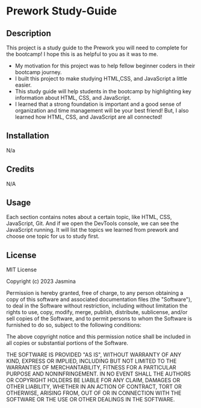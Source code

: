 # Prework Study-Guide

## Description
This project is a study guide to the Prework you will need to complete for the bootcamp! I hope this is as helpful to you as it was to me.


- My motivation for this project was to help fellow beginner coders in their bootcamp journey.
- I built this project to make studying HTML,CSS, and JavaScript a little easier.
- This study guide will help students in the bootcamp by highlighting key information about HTML, CSS, and JavaScript.
- I learned that a strong foundation is important and a good sense of organization and time management will be your best friend! But, I also learned how HTML, CSS, and JavaScript are all connected!


## Installation
N/a

## Credits
N/A

## Usage
Each section contains notes about a certain topic, like HTML, CSS, JavaScript, Git. And if we open the DevTools console, we can see the JavaScript running. It will list the topics we learned from prework and choose one topic for us to study first.

## License

MIT License

Copyright (c) 2023 Jasmina

Permission is hereby granted, free of charge, to any person obtaining a copy
of this software and associated documentation files (the "Software"), to deal
in the Software without restriction, including without limitation the rights
to use, copy, modify, merge, publish, distribute, sublicense, and/or sell
copies of the Software, and to permit persons to whom the Software is
furnished to do so, subject to the following conditions:

The above copyright notice and this permission notice shall be included in all
copies or substantial portions of the Software.

THE SOFTWARE IS PROVIDED "AS IS", WITHOUT WARRANTY OF ANY KIND, EXPRESS OR
IMPLIED, INCLUDING BUT NOT LIMITED TO THE WARRANTIES OF MERCHANTABILITY,
FITNESS FOR A PARTICULAR PURPOSE AND NONINFRINGEMENT. IN NO EVENT SHALL THE
AUTHORS OR COPYRIGHT HOLDERS BE LIABLE FOR ANY CLAIM, DAMAGES OR OTHER
LIABILITY, WHETHER IN AN ACTION OF CONTRACT, TORT OR OTHERWISE, ARISING FROM,
OUT OF OR IN CONNECTION WITH THE SOFTWARE OR THE USE OR OTHER DEALINGS IN THE
SOFTWARE.



